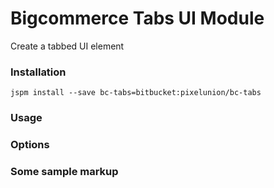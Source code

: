 # Bigcommerce Tabs UI Module

Create a tabbed UI element

### Installation

```
jspm install --save bc-tabs=bitbucket:pixelunion/bc-tabs
```

### Usage



### Options



### Some sample markup

